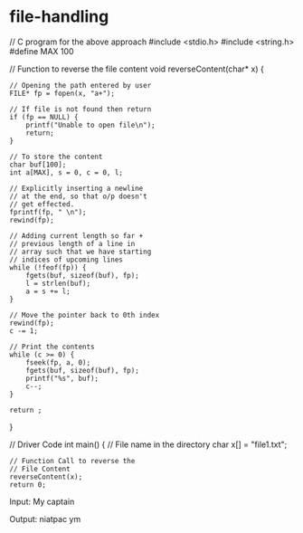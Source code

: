 # file-handling

// C program for the above approach 
#include <stdio.h> 
#include <string.h> 
#define MAX 100 
  
// Function to reverse the file content 
void reverseContent(char* x) 
{ 
  
    // Opening the path entered by user 
    FILE* fp = fopen(x, "a+"); 
  
    // If file is not found then return 
    if (fp == NULL) { 
        printf("Unable to open file\n"); 
        return; 
    } 
  
    // To store the content 
    char buf[100]; 
    int a[MAX], s = 0, c = 0, l; 
  
    // Explicitly inserting a newline 
    // at the end, so that o/p doesn't 
    // get effected. 
    fprintf(fp, " \n"); 
    rewind(fp); 
  
    // Adding current length so far + 
    // previous length of a line in 
    // array such that we have starting 
    // indices of upcoming lines 
    while (!feof(fp)) { 
        fgets(buf, sizeof(buf), fp); 
        l = strlen(buf); 
        a = s += l; 
    } 
  
    // Move the pointer back to 0th index 
    rewind(fp); 
    c -= 1; 
  
    // Print the contents 
    while (c >= 0) { 
        fseek(fp, a, 0); 
        fgets(buf, sizeof(buf), fp); 
        printf("%s", buf); 
        c--; 
    } 
  
    return ; 
} 
  
// Driver Code 
int main() 
{ 
    // File name in the directory 
    char x[] = "file1.txt"; 
  
    // Function Call to reverse the 
    // File Content 
    reverseContent(x); 
    return 0; 

Input:
My captain

Output:
niatpac ym
